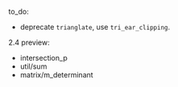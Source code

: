 to_do:

- deprecate `trianglate`, use `tri_ear_clipping`.


2.4 preview:
- intersection_p
- util/sum
- matrix/m_determinant